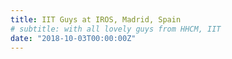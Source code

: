 ```yaml
---
title: IIT Guys at IROS, Madrid, Spain
# subtitle: with all lovely guys from HHCM, IIT
date: "2018-10-03T00:00:00Z"
---
```

